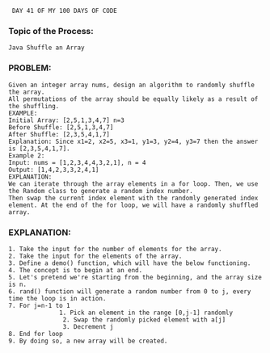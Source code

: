      DAY 41 OF MY 100 DAYS OF CODE
### Topic of the Process:  
    Java Shuffle an Array
### PROBLEM: 
    Given an integer array nums, design an algorithm to randomly shuffle the array. 
    All permutations of the array should be equally likely as a result of the shuffling.
    EXAMPLE:
    Initial Array: [2,5,1,3,4,7] n=3
    Before Shuffle: [2,5,1,3,4,7]
    After Shuffle: [2,3,5,4,1,7]
    Explanation: Since x1=2, x2=5, x3=1, y1=3, y2=4, y3=7 then the answer is [2,3,5,4,1,7].
    Example 2:
    Input: nums = [1,2,3,4,4,3,2,1], n = 4
    Output: [1,4,2,3,3,2,4,1]
    EXPLANATION:  
    We can iterate through the array elements in a for loop. Then, we use the Random class to generate a random index number. 
    Then swap the current index element with the randomly generated index element. At the end of the for loop, we will have a randomly shuffled array.

### EXPLANATION:
    1. Take the input for the number of elements for the array.
    2. Take the input for the elements of the array.
    3. Define a demo() function, which will have the below functioning.
    4. The concept is to begin at an end.
    5. Let's pretend we're starting from the beginning, and the array size is n. 
    6. rand() function will generate a random number from 0 to j, every time the loop is in action.
    7. For j=n-1 to 1
                  1. Pick an element in the range [0,j-1] randomly
                   2. Swap the randomly picked element with a[j]
                   3. Decrement j
    8. End for loop
    9. By doing so, a new array will be created.
